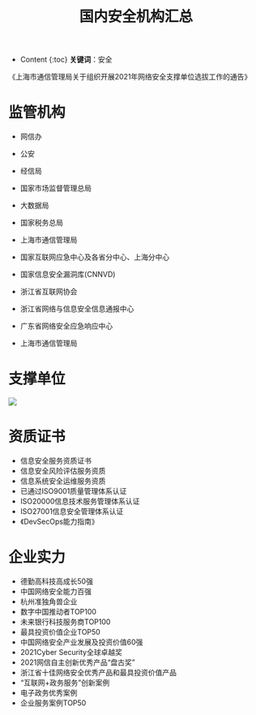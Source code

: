 ﻿---
layout:		post
category:	"soft"
title:		"国内安全机构汇总"

tags:		[安全]
---
- Content
{:toc}
**关键词**：安全



《上海市通信管理局关于组织开展2021年网络安全支撑单位选拔工作的通告》



# 监管机构

- 网信办
- 公安
- 经信局
- 国家市场监督管理总局
- 大数据局
- 国家税务总局
- 上海市通信管理局

- 国家互联网应急中心及各省分中心、上海分中心
- 国家信息安全漏洞库(CNNVD)
- 浙江省互联网协会
- 浙江省网络与信息安全信息通报中心
- 广东省网络安全应急响应中心
- 上海市通信管理局



# 支撑单位

![](https://inews.gtimg.com/newsapp_bt/0/13888624471/1000)



# 资质证书

- 信息安全服务资质证书
- 信息安全风险评估服务资质
- 信息系统安全运维服务资质
- 已通过ISO9001质量管理体系认证
- ISO20000信息技术服务管理体系认证
- ISO27001信息安全管理体系认证
- 《DevSecOps能力指南》

# 企业实力

- 德勤高科技高成长50强
- 中国网络安全能力百强
- 杭州准独角兽企业
- 数字中国推动者TOP100
- 未来银行科技服务商TOP100
- 最具投资价值企业TOP50
- 中国网络安全产业发展及投资价值60强
- 2021Cyber Security全球卓越奖
- 2021网信自主创新优秀产品“盘古奖”
- 浙江省十佳网络安全优秀产品和最具投资价值产品
- “互联网+政务服务”创新案例
- 电子政务优秀案例
- 企业服务案例TOP50

